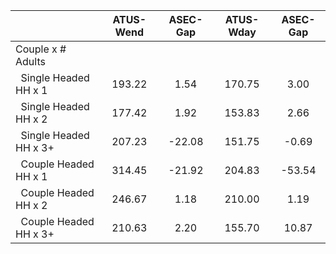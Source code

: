 
|                      |    ATUS-Wend |     ASEC-Gap |    ATUS-Wday |     ASEC-Gap |
| -------------------- | :----------: | :----------: | :----------: | :----------: |
| Couple x # Adults    |              |              |              |              |
| &nbsp;&nbsp;Single Headed HH x 1 |       193.22 |         1.54 |       170.75 |         3.00 |
| &nbsp;&nbsp;Single Headed HH x 2 |       177.42 |         1.92 |       153.83 |         2.66 |
| &nbsp;&nbsp;Single Headed HH x 3+ |       207.23 |       -22.08 |       151.75 |        -0.69 |
| &nbsp;&nbsp;Couple Headed HH x 1 |       314.45 |       -21.92 |       204.83 |       -53.54 |
| &nbsp;&nbsp;Couple Headed HH x 2 |       246.67 |         1.18 |       210.00 |         1.19 |
| &nbsp;&nbsp;Couple Headed HH x 3+ |       210.63 |         2.20 |       155.70 |        10.87 |

